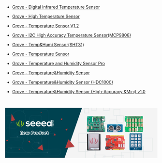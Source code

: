 


- [Grove - Digital Infrared Temperature Sensor ](http://wiki.seeedstudio.com/Grove-Digital_Infrared_Temperature_Sensor/)

- [Grove - High Temperature Sensor](http://wiki.seeedstudio.com/Grove-High_Temperature_Sensor/)

- [Grove - Temperature Sensor V1.2](http://wiki.seeedstudio.com/Grove-Temperature_Sensor_V1.2/)

- [Grove - I2C High Accuracy Temperature Sensor(MCP9808)](https://www.seeedstudio.com/Grove-I2C-High-Accuracy-Temperature-Sensor(MCP9808)-p-3108.html)

- [Grove - Temp&Humi Sensor(SHT31)](http://wiki.seeedstudio.com/Grove-TempAndHumi_Sensor-SHT31/)

- [Grove - Temperature Sensor](http://wiki.seeedstudio.com/Grove-Temperature_Sensor/)

- [Grove - Temperature and Humidity Sensor Pro](http://wiki.seeedstudio.com/Grove-Temperature_and_Humidity_Sensor_Pro/)

- [Grove - Temperature&Humidity Sensor](http://wiki.seeedstudio.com/Grove-TemperatureAndHumidity_Sensor/)

- [Grove - Temperature&Humidity Sensor (HDC1000)](http://wiki.seeedstudio.com/Grove-TemperatureAndHumidity_Sensor-HDC1000/)

- [Grove - Temperature&Humidity Sensor (High-Accuracy &Mini) v1.0](http://wiki.seeedstudio.com/Grove-TemptureAndHumidity_Sensor-High-Accuracy_AndMini-v1.0/)

<br /><p style="text-align:center"><a href="https://www.seeedstudio.com/act-4.html?utm_source=wiki&utm_medium=wikibanner&utm_campaign=newproducts" target="_blank"><img src="https://github.com/SeeedDocument/Wiki_Banner/raw/master/new_product.jpg" /></a></p>